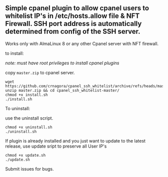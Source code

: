 ## Simple cpanel plugin to allow cpanel users to whitelist IP's in /etc/hosts.allow file & NFT Firewall. SSH port address is automatically determined from config of the SSH server.

Works only with AlmaLinux 8 or any other Cpanel server with NFT firewall.

to install:

*note: must have root privileges to install cpanel plugins*


copy `master.zip` to cpanel server.

```
wget https://github.com/crnagora/cpanel_ssh_whitelist/archive/refs/heads/master.zip 
unzip master.zip && cd cpanel_ssh_whitelist-master/ 
chmod +x install.sh
./install.sh
```

To uninstall:

use the uninstall script. 

```
chmod +x uninstall.sh
./uninstall.sh
```

If plugin is already installed and you just want to update to the latest release, use update sript to preserve all User IP's

```
chmod +x update.sh
./update.sh
```

Submit issues for bugs.


